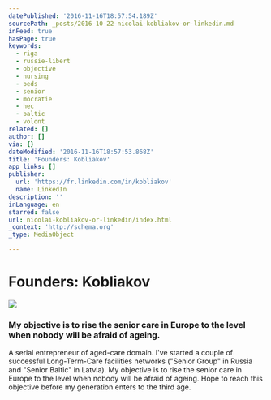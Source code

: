 ```yaml
---
datePublished: '2016-11-16T18:57:54.189Z'
sourcePath: _posts/2016-10-22-nicolai-kobliakov-or-linkedin.md
inFeed: true
hasPage: true
keywords:
  - riga
  - russie-libert
  - objective
  - nursing
  - beds
  - senior
  - mocratie
  - hec
  - baltic
  - volont
related: []
author: []
via: {}
dateModified: '2016-11-16T18:57:53.868Z'
title: 'Founders: Kobliakov'
app_links: []
publisher:
  url: 'https://fr.linkedin.com/in/kobliakov'
  name: LinkedIn
description: ''
inLanguage: en
starred: false
url: nicolai-kobliakov-or-linkedin/index.html
_context: 'http://schema.org'
_type: MediaObject

---
```

# Founders: Kobliakov
![](https://the-grid-user-content.s3-us-west-2.amazonaws.com/38c64d96-cdb8-4f5d-ad89-b70221665aeb.jpg)

### My objective is to rise the senior care in Europe to the level when nobody will be afraid of ageing.

A serial entrepreneur of aged-care domain. I've started a couple of successful Long-Term-Care facilities networks ("Senior Group" in Russia and "Senior Baltic" in Latvia). My objective is to rise the senior care in Europe to the level when nobody will be afraid of ageing. Hope to reach this objective before my generation enters to the third age.